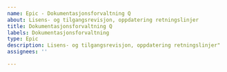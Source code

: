 ```yaml
---
name: Epic - Dokumentasjonsforvaltning Q
about: Lisens- og tilgangsrevisjon, oppdatering retningslinjer
title: Dokumentasjonsforvaltning Q
labels: Dokumentasjonsforvaltning
type: Epic
description: Lisens- og tilgangsrevisjon, oppdatering retningslinjer"
assignees: ''

---
```



